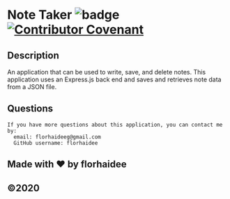 # Note Taker  ![badge](https://img.shields.io/badge/license-MIT-blue) [![Contributor Covenant](https://img.shields.io/badge/Contributor%20Covenant-v2.0%20adopted-ff69b4.svg)](code_of_conduct.md)

  ## Description 

  An application that can be used to write, save, and delete notes. This application uses an Express.js back end and saves and retrieves note data from a JSON file.

  

  ## Questions
    If you have more questions about this application, you can contact me by:
      email: florhaideeg@gmail.com
      GitHub username: florhaidee

  ## Made with ❤️ by florhaidee
  ## ©️2020 


